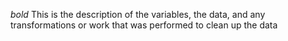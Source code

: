 *bold* This is the description of the variables, the data, and any transformations or work that was performed to clean up the data
